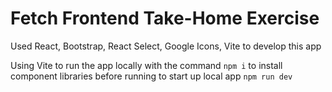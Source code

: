 # Fetch Frontend Take-Home Exercise

Used React, Bootstrap, React Select, Google Icons, Vite to develop this app

Using Vite to run the app locally with the command `npm i` to install component libraries before running to start up local app `npm run dev`


